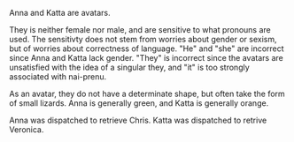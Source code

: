 Anna and Katta are avatars.

They is neither female nor male, and are sensitive to what pronouns are used. The
sensitivty does not stem from worries about gender or sexism, but of worries
about correctness of language. "He" and "she" are incorrect since Anna and Katta
lack gender. "They" is incorrect since the avatars are unsatisfied with the idea
of a singular they, and "it" is too strongly associated with nai-prenu.

As an avatar, they do not have a determinate shape, but often take the form of
small lizards. Anna is generally green, and Katta is generally orange.

Anna was dispatched to retrieve Chris. Katta was dispatched to retrive Veronica.
